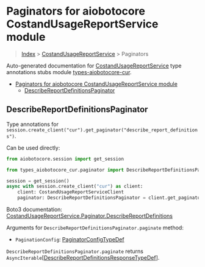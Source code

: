 <a id="paginators-for-aiobotocore-costandusagereportservice-module"></a>

# Paginators for aiobotocore CostandUsageReportService module

> [Index](..) > [CostandUsageReportService](.) > Paginators

Auto-generated documentation for
[CostandUsageReportService](https://boto3.amazonaws.com/v1/documentation/api/latest/reference/services/cur.html#CostandUsageReportService)
type annotations stubs module
[types-aiobotocore-cur](https://pypi.org/project/types-aiobotocore-cur/).

- [Paginators for aiobotocore CostandUsageReportService module](#paginators-for-aiobotocore-costandusagereportservice-module)
  - [DescribeReportDefinitionsPaginator](#describereportdefinitionspaginator)

<a id="describereportdefinitionspaginator"></a>

## DescribeReportDefinitionsPaginator

Type annotations for
`session.create_client("cur").get_paginator("describe_report_definitions")`.

Can be used directly:

```python
from aiobotocore.session import get_session

from types_aiobotocore_cur.paginator import DescribeReportDefinitionsPaginator

session = get_session()
async with session.create_client("cur") as client:
    client: CostandUsageReportServiceClient
    paginator: DescribeReportDefinitionsPaginator = client.get_paginator("describe_report_definitions")
```

Boto3 documentation:
[CostandUsageReportService.Paginator.DescribeReportDefinitions](https://boto3.amazonaws.com/v1/documentation/api/latest/reference/services/cur.html#CostandUsageReportService.Paginator.DescribeReportDefinitions)

Arguments for `DescribeReportDefinitionsPaginator.paginate` method:

- `PaginationConfig`:
  [PaginatorConfigTypeDef](./type_defs.md#paginatorconfigtypedef)

`DescribeReportDefinitionsPaginator.paginate` returns
`AsyncIterable`\[[DescribeReportDefinitionsResponseTypeDef](./type_defs.md#describereportdefinitionsresponsetypedef)\].
